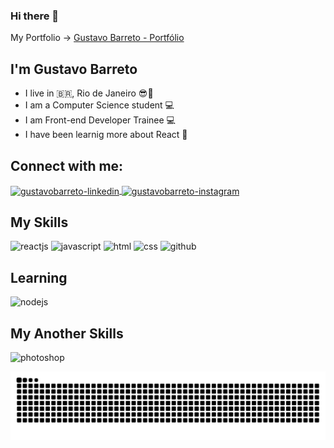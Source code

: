 ### Hi there 👋
My Portfolio -> <a href="https://gustavobarreto.herokuapp.com/" target="_blank"> Gustavo Barreto - Portfólio </a>
## I'm Gustavo Barreto
- I live in :brazil:, Rio de Janeiro :sunglasses::sunrise:
- I am a Computer Science student 💻
- I am Front-end Developer Trainee :computer:
- I have been learnig more about React 🚀

## Connect with me:
<a href="https://www.linkedin.com/in/gustavo-barreto-a4008b65/" target="_blank">
<img align="center" alt="gustavobarreto-linkedin" height="30" width="30" src="https://cdn.icon-icons.com/icons2/1753/PNG/512/iconfinder-social-media-applications-14linkedin-4102586_113786.png" style="max-width:100%;">
</a>
<a href="https://www.instagram.com/gustavobarreto.dev/" target="_blank">
<img align="center" alt="gustavobarreto-instagram" height="30" width="30" src="https://cdn.icon-icons.com/icons2/1753/PNG/512/iconfinder-social-media-applications-3instagram-4102579_113804.png" style="max-width:100%;">
</a>

## My Skills
<img src="https://cdn.icon-icons.com/icons2/2107/PNG/512/file_type_reactjs_icon_130205.png" alt="reactjs" width="40" height="40" style="max-width:100%;"></img>
<img src="https://cdn.icon-icons.com/icons2/2108/PNG/512/javascript_icon_130900.png" alt="javascript" width="40" height="40" style="max-width:100%;"></img>
<img src="https://cdn.icon-icons.com/icons2/2415/PNG/512/html_original_wordmark_logo_icon_146478.png" alt="html" width="40" height="40" style="max-width:100%;"></img>
<img src="https://cdn.icon-icons.com/icons2/2107/PNG/512/file_type_css_icon_130661.png" alt="css" width="40" height="40" style="max-width:100%;"></img>
<img src="https://cdn.icon-icons.com/icons2/936/PNG/512/github-logo_icon-icons.com_73546.png" alt="github" width="40" height="40" style="max-width:100%;"></img>


## Learning
<img src="https://cdn.icon-icons.com/icons2/2415/PNG/512/nodejs_plain_logo_icon_146409.png" alt="nodejs" width="40" height="40" style="max-width:100%;"></img>

## My Another Skills
<img src="https://cdn.icon-icons.com/icons2/2107/PNG/512/file_type_photoshop_icon_130268.png" alt="photoshop" width="40" height="40" style="max-width:100%;"></img>

![Snake animation](https://github.com/barretogustavo/barretogustavo/blob/output/github-contribution-grid-snake.svg)



<!--
**barretogustavo/barretogustavo** is a ✨ _special_ ✨ repository because its `README.md` (this file) appears on your GitHub profile.

Here are some ideas to get you started:

- 🔭 I’m currently working on ...
- 🌱 I’m currently learning ...
- 👯 I’m looking to collaborate on ...
- 🤔 I’m looking for help with ...
- 💬 Ask me about ...
- 📫 How to reach me: ...
- 😄 Pronouns: ...
- ⚡ Fun fact: ...
-->

